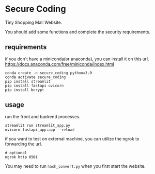 # Secure Coding

Tiny Shopping Mall Website.

You should add some functions and complete the security requirements.

## requirements

if you don't have a miniconda(or anaconda), you can install it on this url.
https://docs.anaconda.com/free/miniconda/index.html

```
conda create -n secure_coding python=3.9
conda activate secure_coding
pip install streamlit
pip install fastapi uvicorn
pip install bcrypt
```

## usage

run the front and backend processes.

```
streamlit run streamlit_app.py
uvicorn fastapi_app:app --reload
```

if you want to test on external machine, you can utilize the ngrok to forwarding the url.
```
# optional
ngrok http 8501
```

You may need to run `hash_convert.py` when you first start the website.
